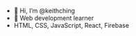 - 👋 Hi, I’m @keithching
- 🌱 Web development learner
- HTML, CSS, JavaScript, React, Firebase

<!---
keithching/keithching is a ✨ special ✨ repository because its `README.md` (this file) appears on your GitHub profile.
You can click the Preview link to take a look at your changes.
--->
